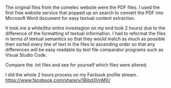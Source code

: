 The original files from the comelec website were the PDF files. I used the first free website service that popped up on search to convert the PDF into Microsoft Word document for easy textual content extraction.

It took me a while(the entire investagion on my end took 2 hours) due to the difference of the formatting of textual information. I had to reformat the files in terms of textual semantics so that they would match as much as possible then sorted every line of text in the files to ascending order so that any differences will be easy readable by text file comparator programs such as Visual Studio Code.

Compare the .txt files and see for yourself which files were altered.

I did the whole 2 hours process on my Facbook profile stream.
https://www.facebook.com/share/v/1Bibd3VnMX/
